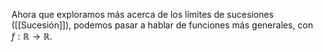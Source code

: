 Ahora que exploramos más acerca de los límites de sucesiones ([[Sucesión]]), podemos pasar a hablar de funciones más generales, con $f: \mathbb{R} \rightarrow \mathbb{R}$. 